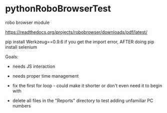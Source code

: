 # pythonRoboBrowserTest
robo browser module

https://readthedocs.org/projects/robobrowser/downloads/pdf/latest/

pip install Werkzeug==0.9.6 if you get the import error, AFTER doing pip install selenium

Goals:
- needs JS interaction
- needs proper time management

- fix the first for loop - could make it shorter or don't even need it to begin with
- delete all files in the "Reports" directory to test adding unfamiliar PC numbers
